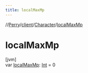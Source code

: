 ```yaml
---
title: localMaxMp
---
```

//[Perry](../../../index.html)/[client](../index.html)/[Character](index.html)/[localMaxMp](local-max-mp.html)



# localMaxMp



[jvm]\
var [localMaxMp](local-max-mp.html): [Int](https://kotlinlang.org/api/latest/jvm/stdlib/kotlin/-int/index.html) = 0




